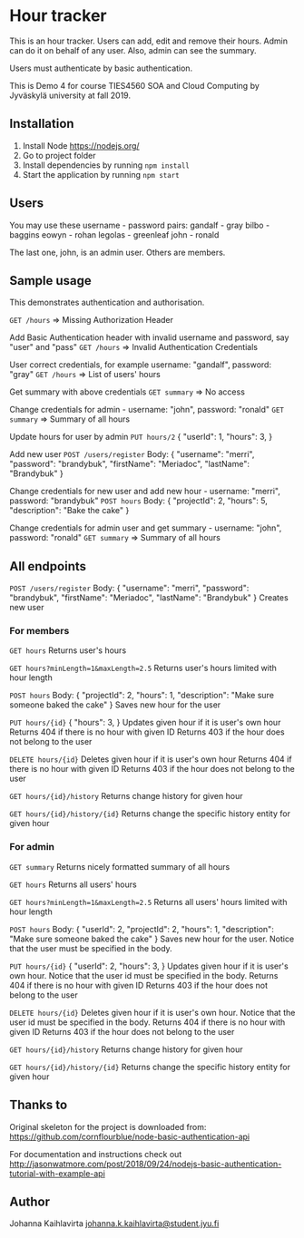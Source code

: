# Hour tracker

This is an hour tracker. Users can add, edit and remove their hours. Admin can do it on behalf of any user. Also, admin can see the summary.

Users must authenticate by basic authentication.

This is Demo 4 for course TIES4560 SOA and Cloud Computing by Jyväskylä university at fall 2019.

## Installation

1. Install Node https://nodejs.org/
2. Go to project folder
3. Install dependencies by running `npm install`
4. Start the application by running `npm start`

## Users

You may use these username - password pairs:
gandalf - gray
bilbo - baggins
eowyn - rohan
legolas - greenleaf
john - ronald

The last one, john, is an admin user. Others are members.

## Sample usage

This demonstrates authentication and authorisation.

`GET /hours`
=> Missing Authorization Header

Add Basic Authentication header with invalid username and password, say "user" and "pass"
`GET /hours`
=> Invalid Authentication Credentials

User correct credentials, for example username: "gandalf", password: "gray"
`GET /hours`
=> List of users' hours

Get summary with above credentials
`GET summary`
=> No access

Change credentials for admin - username: "john", password: "ronald"
`GET summary`
=> Summary of all hours

Update hours for user by admin
`PUT hours/2`
{
    "userId": 1,
	"hours": 3,
}

Add new user
`POST /users/register`
Body:
{
    "username": "merri",
    "password": "brandybuk",
    "firstName": "Meriadoc",
    "lastName": "Brandybuk"
}

Change credentials for new user and add new hour - username: "merri", password: "brandybuk"
`POST hours`
Body:
{
	"projectId": 2,
	"hours": 5,
	"description": "Bake the cake"
}

Change credentials for admin user and get summary - username: "john", password: "ronald"
`GET summary`
=> Summary of all hours

## All endpoints

`POST /users/register`
Body:
{
    "username": "merri",
    "password": "brandybuk",
    "firstName": "Meriadoc",
    "lastName": "Brandybuk"
}
Creates new user

### For members

`GET hours`
Returns user's hours

`GET hours?minLength=1&maxLength=2.5`
Returns user's hours limited with hour length

`POST hours`
Body:
{
	"projectId": 2,
	"hours": 1,
	"description": "Make sure someone baked the cake"
}
Saves new hour for the user

`PUT hours/{id}`
{
	"hours": 3,
}
Updates given hour if it is user's own hour
Returns 404 if there is no hour with given ID
Returns 403 if the hour does not belong to the user

`DELETE hours/{id}`
Deletes given hour if it is user's own hour
Returns 404 if there is no hour with given ID
Returns 403 if the hour does not belong to the user

`GET hours/{id}/history`
Returns change history for given hour

`GET hours/{id}/history/{id}`
Returns change the specific history entity for given hour

### For admin

`GET summary`
Returns nicely formatted summary of all hours

`GET hours`
Returns all users' hours

`GET hours?minLength=1&maxLength=2.5`
Returns all users' hours limited with hour length

`POST hours`
Body:
{
    "userId": 2,
	"projectId": 2,
	"hours": 1,
	"description": "Make sure someone baked the cake"
}
Saves new hour for the user. Notice that the user must be specified in the body.

`PUT hours/{id}`
{
    "userId": 2,
	"hours": 3,
}
Updates given hour if it is user's own hour. Notice that the user id must be specified in the body.
Returns 404 if there is no hour with given ID
Returns 403 if the hour does not belong to the user

`DELETE hours/{id}`
Deletes given hour if it is user's own hour. Notice that the user id must be specified in the body.
Returns 404 if there is no hour with given ID
Returns 403 if the hour does not belong to the user

`GET hours/{id}/history`
Returns change history for given hour

`GET hours/{id}/history/{id}`
Returns change the specific history entity for given hour

## Thanks to

Original skeleton for the project is downloaded from: https://github.com/cornflourblue/node-basic-authentication-api

For documentation and instructions check out http://jasonwatmore.com/post/2018/09/24/nodejs-basic-authentication-tutorial-with-example-api

## Author

Johanna Kaihlavirta
johanna.k.kaihlavirta@student.jyu.fi